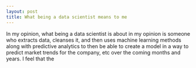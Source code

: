 ```yaml
---
layout: post
title: What being a data scientist means to me
---
```

In my opinion, what being a data scientist is about in my opinion is someone who extracts data, cleanses it, and then uses machine learning methods along with predictive analytics to then be able to create a model in a way to predict market trends for the company, etc over the coming months and years. I feel that the 
